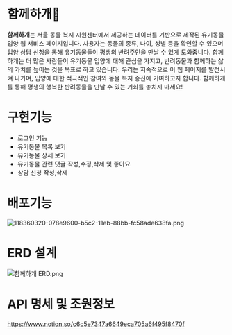 # 함께하개🐶
**함께하개**는 서울 동물 복지 지원센터에서 제공하는 데이터를 기반으로 제작된 유기동물 입양 웹 서비스 페이지입니다.
사용자는 동물의 종류, 나이, 성별 등을 확인할 수 있으며 입양 상담 신청을 통해 유기동물들이 평생의 반려주인을 만날 수 있게 도와줍니다.
함께하개는 더 많은 사람들이 유기동물 입양에 대해 관심을 가지고, 반려동물과 함께하는 삶의 가치를 높이는 것을 목표로 하고 있습니다.
우리는 지속적으로 이 웹 페이지를 발전시켜 나가며, 입양에 대한 적극적인 참여와 동물 복지 증진에 기여하고자 합니다. 
함께하개를 통해 평생의 행복한 반려동물을 만날 수 있는 기회를 놓치지 마세요!

# 구현기능
- 로그인 기능
- 유기동물 목록 보기
- 유기동물 상세 보기
- 유기동물 관련 댓글 작성,수정,삭제 및 좋아요
- 상담 신청 작성,삭제

# 배포기능
![118360320-078e9600-b5c2-11eb-88bb-fc58ade638fa.png](..%2F..%2FDesktop%2F118360320-078e9600-b5c2-11eb-88bb-fc58ade638fa.png)

# ERD 설계
![함께하개 ERD.png](..%2F..%2FDesktop%2F%ED%95%A8%EA%BB%98%ED%95%98%EA%B0%9C%20ERD.png)

# API 명세 및 조원정보
https://www.notion.so/c6c5e7347a6649eca705a6f495f8470f